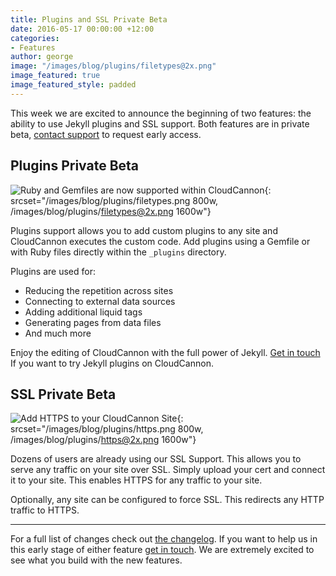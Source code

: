 ```yaml
---
title: Plugins and SSL Private Beta
date: 2016-05-17 00:00:00 +12:00
categories:
- Features
author: george
image: "/images/blog/plugins/filetypes@2x.png"
image_featured: true
image_featured_style: padded
---
```


This week we are excited to announce the beginning of two features: the ability to use Jekyll plugins and SSL support. Both features are in private beta, [contact support](mailto:support@cloudcannon.com) to request early access.

## Plugins Private Beta

![Ruby and Gemfiles are now supported within CloudCannon](/images/blog/plugins/filetypes.png){: srcset="/images/blog/plugins/filetypes.png 800w, /images/blog/plugins/filetypes@2x.png 1600w"}

Plugins support allows you to add custom plugins to any site and CloudCannon executes the custom code. Add plugins using a Gemfile or with Ruby files directly within the `_plugins` directory.

Plugins are used for:

- Reducing the repetition across sites
- Connecting to external data sources
- Adding additional liquid tags
- Generating pages from data files
- And much more

Enjoy the editing of CloudCannon with the full power of Jekyll. [Get in touch](mailto:support@cloudcannon.com) If you want to try Jekyll plugins on CloudCannon.

## SSL Private Beta

![Add HTTPS to your CloudCannon Site](/images/blog/plugins/https.png){: srcset="/images/blog/plugins/https.png 800w, /images/blog/plugins/https@2x.png 1600w"}

Dozens of users are already using our SSL Support. This allows you to serve any traffic on your site over SSL. Simply upload your cert and connect it to your site. This enables HTTPS for any traffic to your site.

Optionally, any site can be configured to force SSL. This redirects any HTTP traffic to HTTPS.

---

For a full list of changes check out [the changelog](https://docs.cloudcannon.com/changelog/). If you want to help us in this early stage of either feature [get in touch](mailto:support@cloudcannon.com). We are extremely excited to see what you build with the new features.
